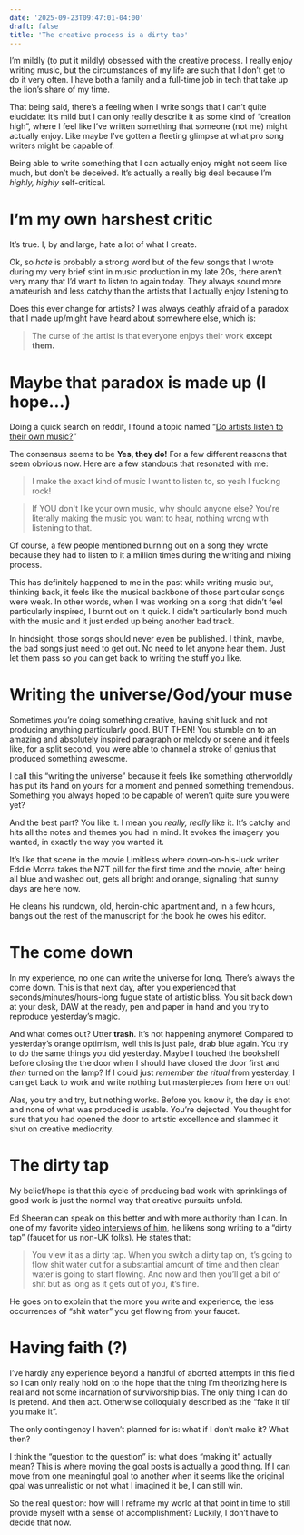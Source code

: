 ```yaml
---
date: '2025-09-23T09:47:01-04:00'
draft: false
title: 'The creative process is a dirty tap'
---
```


I’m mildly (to put it mildly) obsessed with the creative process. I really enjoy writing music, but the circumstances of my life are such that I don’t get to do it very often. I have both a family and a full-time job in tech that take up the lion’s share of my time.

That being said, there’s a feeling when I write songs that I can’t quite elucidate: it’s mild but I can only really describe it as some kind of “creation high”, where I feel like I’ve written something that someone (not me) might actually enjoy. Like maybe I’ve gotten a fleeting glimpse at what pro song writers might be capable of.

Being able to write something that I can actually enjoy might not seem like much, but don’t be deceived. It’s actually a really big deal because I’m *highly, highly* self-critical.

# I’m my own harshest critic

It’s true. I, by and large, hate a lot of what I create.

Ok, so *hate* is probably a strong word but of the few songs that I wrote during my very brief stint in music production in my late 20s, there aren’t very many that I’d want to listen to again today. They always sound more amateurish and less catchy than the artists that I actually enjoy listening to.

Does this ever change for artists? I was always deathly afraid of a paradox that I made up/might have heard about somewhere else, which is:

> The curse of the artist is that everyone enjoys their work **except them.**

# Maybe that paradox is made up (I hope…)

Doing a quick search on reddit, I found a topic named “[Do artists listen to their own music?](https://www.reddit.com/r/musicproduction/comments/1dapi5b/do_artists_listen_to_their_own_music/)”

The consensus seems to be **Yes, they do!** For a few different reasons that seem obvious now. Here are a few standouts that resonated with me:

> I make the exact kind of music I want to listen to, so yeah I fucking rock!

> If YOU don't like your own music, why should anyone else? You're literally making the music you want to hear, nothing wrong with listening to that.

Of course, a few people mentioned burning out on a song they wrote because they had to listen to it a million times during the writing and mixing process.

This has definitely happened to me in the past while writing music but, thinking back, it feels like the musical backbone of those particular songs were weak. In other words, when I was working on a song that didn’t feel particularly inspired, I burnt out on it quick. I didn’t particularly bond much with the music and it just ended up being another bad track.

In hindsight, those songs should never even be published. I think, maybe, the bad songs just need to get out. No need to let anyone hear them. Just let them pass so you can get back to writing the stuff you like.

# Writing the universe/God/your muse

Sometimes you’re doing something creative, having shit luck and not producing anything particularly good. BUT THEN! You stumble on to an amazing and absolutely inspired paragraph or melody or scene and it feels like, for a split second, you were able to channel a stroke of genius that produced something awesome.

I call this “writing the universe” because it feels like something otherworldly has put its hand on yours for a moment and penned something tremendous. Something you always hoped to be capable of weren’t quite sure you were yet?

And the best part? You like it. I mean you *really, really* like it. It’s catchy and hits all the notes and themes you had in mind. It evokes the imagery you wanted, in exactly the way you wanted it.

It’s like that scene in the movie Limitless where down-on-his-luck writer Eddie Morra takes the NZT pill for the first time and the movie, after being all blue and washed out, gets all bright and orange, signaling that sunny days are here now.

He cleans his rundown, old, heroin-chic apartment and, in a few hours, bangs out the rest of the manuscript for the book he owes his editor.

# The come down

In my experience, no one can write the universe for long. There’s always the come down. This is that next day, after you experienced that seconds/minutes/hours-long fugue state of artistic bliss. You sit back down at your desk, DAW at the ready, pen and paper in hand and you try to reproduce yesterday’s magic.

And what comes out? Utter **trash**. It’s not happening anymore! Compared to yesterday’s orange optimism, well this is just pale, drab blue again. You try to do the same things you did yesterday. Maybe I touched the bookshelf before closing the the door when I should have closed the door first and *then* turned on the lamp? If I could just *remember the ritual* from yesterday, I can get back to work and write nothing but masterpieces from here on out!

Alas, you try and try, but nothing works. Before you know it, the day is shot and none of what was produced is usable. You’re dejected. You thought for sure that you had opened the door to artistic excellence and slammed it shut on creative mediocrity.

# The dirty tap

My belief/hope is that this cycle of producing bad work with sprinklings of good work is just the normal way that creative pursuits unfold.

Ed Sheeran can speak on this better and with more authority than I can. In one of my favorite [video interviews of him](https://www.youtube.com/watch?v=RDyg_41QF1w), he likens song writing to a “dirty tap” (faucet for us non-UK folks). He states that:

> You view it as a dirty tap. When you switch a dirty tap on, it’s going to flow shit water out for a substantial amount of time and then clean water is going to start flowing. And now and then you’ll get a bit of shit but as long as it gets out of you, it’s fine.

He goes on to explain that the more you write and experience, the less occurrences of “shit water” you get flowing from your faucet.

# Having faith (?)

I’ve hardly any experience beyond a handful of aborted attempts in this field so I can only really hold on to the hope that the thing I’m theorizing here is real and not some incarnation of survivorship bias. The only thing I can do is pretend. And then act. Otherwise colloquially described as the “fake it til’ you make it”.

The only contingency I haven’t planned for is: what if I don’t make it? What then?

I think the “question to the question” is: what does “making it” actually mean? This is where moving the goal posts is actually a good thing. If I can move from one meaningful goal to another when it seems like the original goal was unrealistic or not what I imagined it be, I can still win.

So the real question: how will I reframe my world at that point in time to still provide myself with a sense of accomplishment? Luckily, I don’t have to decide that now.
